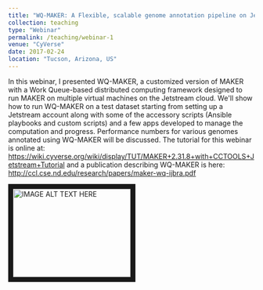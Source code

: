 ```yaml
---
title: "WQ-MAKER: A Flexible, scalable genome annotation pipeline on Jetstream cloud"
collection: teaching
type: "Webinar"
permalink: /teaching/webinar-1
venue: "CyVerse"
date: 2017-02-24
location: "Tucson, Arizona, US"
---
```


In this webinar, I presented WQ-MAKER, a customized version of MAKER with a Work Queue-based distributed computing framework designed to run MAKER on multiple virtual machines on the Jetstream cloud. We'll show how to run WQ-MAKER on a test dataset starting from setting up a Jetstream account along with some of the accessory scripts (Ansible playbooks and custom scripts) and a few apps developed to manage the computation and progress. Performance numbers for various genomes annotated using WQ-MAKER will be discussed. The tutorial for this webinar is online at: https://wiki.cyverse.org/wiki/display/TUT/MAKER+2.31.8+with+CCTOOLS+Jetstream+Tutorial and a publication describing WQ-MAKER is here: http://ccl.cse.nd.edu/research/papers/maker-wq-ijbra.pdf

<!-- [![WQ-MAKER webinar](https://img.youtube.com/vi/BNBX_9s7LFQ/0.jpg)](https://www.youtube.com/watch?v=BNBX_9s7LFQ) -->

<a href="http://www.youtube.com/watch?feature=player_embedded&v=P7ePIzrEhDg" target="_blank"><img src="http://img.youtube.com/vi/P7ePIzrEhDg/0.jpg" 
alt="IMAGE ALT TEXT HERE" width="240" height="180" align="center" border="10" /></a>

<!-- https://www.youtube.com/watch?v=BNBX_9s7LFQ -->